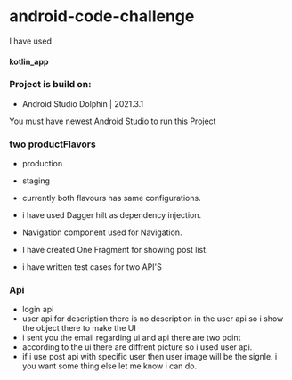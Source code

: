 
# android-code-challenge
I have used
#### kotlin_app

### Project is build on:

- Android Studio Dolphin | 2021.3.1

You must have newest Android Studio to run this Project


### two productFlavors
- production
- staging
- currently both flavours has same configurations.

- i have used Dagger hilt as dependency injection.

- Navigation component used for  Navigation.

- I have created One Fragment for showing post list.

- i have written test cases for two API'S
### Api
- login api
- user api
  for description there is no description in the user api so i show the object there to make the UI
- i sent you the email regarding ui and api there are two point
- according to the ui there are diffrent picture so i used user api.
- if i use post api with specific user then user image will be the signle.
  i you want some thing else let me know i can do.